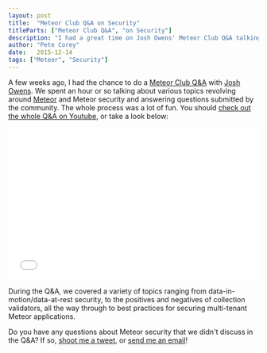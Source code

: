 ```yaml
---
layout: post
title:  "Meteor Club Q&A on Security"
titleParts: ["Meteor Club Q&A", "on Security"]
description: "I had a great time on Josh Owens' Meteor Club Q&A talking about Meteor security. Be sure to checkout the Youtube recording."
author: "Pete Corey"
date:   2015-12-14
tags: ["Meteor", "Security"]
---
```


A few weeks ago, I had the chance to do a [Meteor Club Q&A](https://meteorjs.club/) with [Josh Owens](http://joshowens.me/). We spent an hour or so talking about various topics revolving around [Meteor](https://www.meteor.com/) and Meteor security and answering questions submitted by the community. The whole process was a lot of fun. You should [check out the whole Q&A on Youtube](https://www.youtube.com/watch?v=oaKOqcutkdc), or take a look below:

<div style="position: relative; padding-bottom: 56.25%; padding-top: 25px; height: 0;">
    <iframe style="position: absolute; top: 0; left: 0; width: 100%; height: 100%;" src="//www.youtube.com/embed/oaKOqcutkdc" frameborder="0" allowfullscreen></iframe>
</div>

During the Q&A, we covered a variety of topics ranging from data-in-motion/data-at-rest security, to the positives and negatives of collection validators, all the way through to best practices for securing multi-tenant Meteor applications.

Do you have any questions about Meteor security that we didn't discuss in the Q&A? If so, [shoot me a tweet](https://twitter.com/petecorey), or [send me an email](mailto:hello@petecorey.com)!
